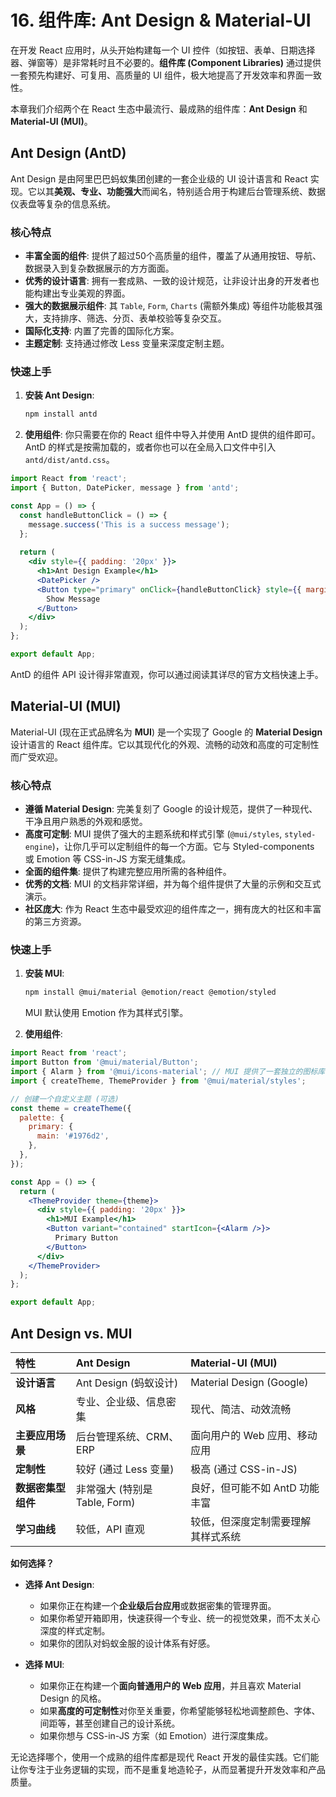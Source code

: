 # 16. 组件库: Ant Design & Material-UI

在开发 React 应用时，从头开始构建每一个 UI 控件（如按钮、表单、日期选择器、弹窗等）是非常耗时且不必要的。**组件库 (Component Libraries)** 通过提供一套预先构建好、可复用、高质量的 UI 组件，极大地提高了开发效率和界面一致性。

本章我们介绍两个在 React 生态中最流行、最成熟的组件库：**Ant Design** 和 **Material-UI (MUI)**。

## Ant Design (AntD)

Ant Design 是由阿里巴巴蚂蚁集团创建的一套企业级的 UI 设计语言和 React 实现。它以其**美观、专业、功能强大**而闻名，特别适合用于构建后台管理系统、数据仪表盘等复杂的信息系统。

### 核心特点
- **丰富全面的组件**: 提供了超过50个高质量的组件，覆盖了从通用按钮、导航、数据录入到复杂数据展示的方方面面。
- **优秀的设计语言**: 拥有一套成熟、一致的设计规范，让非设计出身的开发者也能构建出专业美观的界面。
- **强大的数据展示组件**: 其 `Table`, `Form`, `Charts` (需额外集成) 等组件功能极其强大，支持排序、筛选、分页、表单校验等复杂交互。
- **国际化支持**: 内置了完善的国际化方案。
- **主题定制**: 支持通过修改 Less 变量来深度定制主题。

### 快速上手

1.  **安装 Ant Design**:
    ```bash
    npm install antd
    ```
2.  **使用组件**:
    你只需要在你的 React 组件中导入并使用 AntD 提供的组件即可。AntD 的样式是按需加载的，或者你也可以在全局入口文件中引入 `antd/dist/antd.css`。

```jsx
import React from 'react';
import { Button, DatePicker, message } from 'antd';

const App = () => {
  const handleButtonClick = () => {
    message.success('This is a success message');
  };
  
  return (
    <div style={{ padding: '20px' }}>
      <h1>Ant Design Example</h1>
      <DatePicker />
      <Button type="primary" onClick={handleButtonClick} style={{ marginLeft: 8 }}>
        Show Message
      </Button>
    </div>
  );
};

export default App;
```
AntD 的组件 API 设计得非常直观，你可以通过阅读其详尽的官方文档快速上手。

## Material-UI (MUI)

Material-UI (现在正式品牌名为 **MUI**) 是一个实现了 Google 的 **Material Design** 设计语言的 React 组件库。它以其现代化的外观、流畅的动效和高度的可定制性而广受欢迎。

### 核心特点
- **遵循 Material Design**: 完美复刻了 Google 的设计规范，提供了一种现代、干净且用户熟悉的外观和感觉。
- **高度可定制**: MUI 提供了强大的主题系统和样式引擎 (`@mui/styles`, `styled-engine`)，让你几乎可以定制组件的每一个方面。它与 Styled-components 或 Emotion 等 CSS-in-JS 方案无缝集成。
- **全面的组件集**: 提供了构建完整应用所需的各种组件。
- **优秀的文档**: MUI 的文档非常详细，并为每个组件提供了大量的示例和交互式演示。
- **社区庞大**: 作为 React 生态中最受欢迎的组件库之一，拥有庞大的社区和丰富的第三方资源。

### 快速上手

1.  **安装 MUI**:
    ```bash
    npm install @mui/material @emotion/react @emotion/styled
    ```
    MUI 默认使用 Emotion 作为其样式引擎。

2.  **使用组件**:

```jsx
import React from 'react';
import Button from '@mui/material/Button';
import { Alarm } from '@mui/icons-material'; // MUI 提供了一套独立的图标库
import { createTheme, ThemeProvider } from '@mui/material/styles';

// 创建一个自定义主题 (可选)
const theme = createTheme({
  palette: {
    primary: {
      main: '#1976d2',
    },
  },
});

const App = () => {
  return (
    <ThemeProvider theme={theme}>
      <div style={{ padding: '20px' }}>
        <h1>MUI Example</h1>
        <Button variant="contained" startIcon={<Alarm />}>
          Primary Button
        </Button>
      </div>
    </ThemeProvider>
  );
};

export default App;
```

## Ant Design vs. MUI

| 特性 | Ant Design | Material-UI (MUI) |
| :--- | :--- | :--- |
| **设计语言** | Ant Design (蚂蚁设计) | Material Design (Google) |
| **风格** | 专业、企业级、信息密集 | 现代、简洁、动效流畅 |
| **主要应用场景**| 后台管理系统、CRM、ERP | 面向用户的 Web 应用、移动应用 |
| **定制性** | 较好 (通过 Less 变量) | 极高 (通过 CSS-in-JS) |
| **数据密集型组件**| 非常强大 (特别是 Table, Form) | 良好，但可能不如 AntD 功能丰富 |
| **学习曲线** | 较低，API 直观 | 较低，但深度定制需要理解其样式系统 |

**如何选择？**

- **选择 Ant Design**:
    - 如果你正在构建一个**企业级后台应用**或数据密集的管理界面。
    - 如果你希望开箱即用，快速获得一个专业、统一的视觉效果，而不太关心深度的样式定制。
    - 如果你的团队对蚂蚁金服的设计体系有好感。

- **选择 MUI**:
    - 如果你正在构建一个**面向普通用户的 Web 应用**，并且喜欢 Material Design 的风格。
    - 如果**高度的可定制性**对你至关重要，你希望能够轻松地调整颜色、字体、间距等，甚至创建自己的设计系统。
    - 如果你想与 CSS-in-JS 方案（如 Emotion）进行深度集成。

无论选择哪个，使用一个成熟的组件库都是现代 React 开发的最佳实践。它们能让你专注于业务逻辑的实现，而不是重复地造轮子，从而显著提升开发效率和产品质量。 